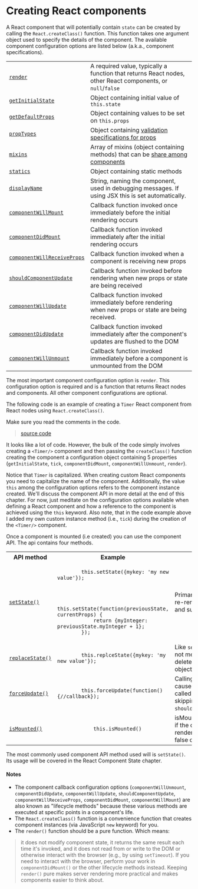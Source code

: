 # Creating React components

A React component that will potentially contain `state` can be created by calling the `React.createClass()` function. This function takes one argument object used to specify the details of the component. The available component configuration options are listed below (a.k.a., component specifications).

<table>
  <tr>
    <td><a href="http://facebook.github.io/react/docs/component-specs.html#render"><code>render</code></a></td>
    <td>A required value, typically a function that returns React nodes, other React components, or <code>null</code>/<code>false</code></td>
  </tr>

  <tr>
    <td><a href="http://facebook.github.io/react/docs/component-specs.html#getinitialstate"><code>getInitialState</code></a></td>
    <td>Object containing initial value of <code>this.state</code></td>
  </tr>

  <tr>
  <td><a href="http://facebook.github.io/react/docs/component-specs.html#getdefaultprops"><code>getDefaultProps</code></a></td>
  <td> Object containing values to be set on <code>this.props</code></td>
</tr>

<tr>
  <td><a href="http://facebook.github.io/react/docs/component-specs.html#proptypes"><code>propTypes</code></a></td>
  <td>Object containing <a href="http://facebook.github.io/react/docs/reusable-components.html#prop-validation">validation specifications for props</a></td>
</tr>

<tr>
  <td><a href="http://facebook.github.io/react/docs/component-specs.html#mixins"><code>mixins</code></a> </td>
  <td>Array of mixins (object containing methods) that can be <a href="http://facebook.github.io/react/docs/reusable-components.html#mixins">share among components</a></td>
</tr>

<tr>
  <td><a href="http://facebook.github.io/react/docs/component-specs.html#statics"><code>statics</code></a> </td>
  <td>Object containing static methods</td>
</tr>

<tr>
  <td><a href="http://facebook.github.io/react/docs/component-specs.html#displayname"><code>displayName</code></a></td>
  <td>String, naming the component, used in debugging messages. If using JSX this is set automatically.</td>
</tr>

<tr>
  <td><a href="http://facebook.github.io/react/docs/component-specs.html#displayname"><code>componentWillMount</code></a></td>
  <td>Callback function invoked once immediately before the initial rendering occurs</td>
</tr>

<tr>
  <td><a href="http://facebook.github.io/react/docs/component-specs.html#mounting-componentdidmount"><code>componentDidMount</code></a></td>
  <td>Callback function invoked immediately after the initial rendering occurs</td>
</tr>

<tr>
  <td><a href="http://facebook.github.io/react/docs/component-specs.html#updating-componentwillreceiveprops"><code>componentWillReceiveProps</code></a></td>
  <td>Callback function invoked when a component is receiving new props</td>
</tr>

<tr>
  <td><a href="http://facebook.github.io/react/docs/component-specs.html#updating-shouldcomponentupdate"><code>shouldComponentUpdate</code></a></td>
  <td>Callback function invoked before rendering when new props or state are being received</td>
</tr>

<tr>
  <td><a href="http://facebook.github.io/react/docs/component-specs.html#updating-componentwillupdate"><code>componentWillUpdate</code></a></td>
  <td>Callback function invoked immediately before rendering when new props or state are being received.</td>
</tr>

<tr>
  <td><a href="http://facebook.github.io/react/docs/component-specs.html#updating-componentdidupdate"><code>componentDidUpdate</code></a></td>
  <td>Callback function invoked immediately after the component&#39;s updates are flushed to the DOM</td>
</tr>

<tr>
  <td><a href="http://facebook.github.io/react/docs/component-specs.html#unmounting-componentwillunmount"><code>componentWillUnmount</code></a></td>
  <td>Callback function invoked immediately before a component is unmounted from the DOM</td>
</tr>
</table>

The most important component configuration option is `render`. This configuration option is required and is a function that returns React nodes and components. All other component configurations are optional.

The following code is an example of creating a `Timer` React component from React nodes using `React.createClass()`.

Make sure you read the comments in the code.

> [source code](https://jsfiddle.net/12u58fjb/#tabs=js,result,html,resources)

It looks like a lot of code. However, the bulk of the code simply involves creating a `<Timer/>` component and then passing the `createClass()` function creating the component a configuration object containing 5 properties (`getInitialState`, `tick`, `componentDidMount`, `componentWillUnmount`, `render`).

Notice that `Timer` is capitalized. When creating custom React components you need to capitalize the name of the component. Additionally, the value `this` among the configuration options refers to the component instance created. We'll discuss the component API in more detail at the end of this chapter. For now, just meditate on the configuration options available when defining a React component and how a reference to the component is achieved using the `this` keyword. Also note, that in the code example above I added my own custom instance method (i.e., `tick`) during the creation of the `<Timer/>` component.

Once a component is mounted (i.e created) you can use the component API. The api contains four methods.

<table>
	<tr>
	  <th>API method</th>
	  <th>Example</th>
	  <th>Description</th>
	</tr>
  <tr>
    <td><a href="https://facebook.github.io/react/docs/component-api.html#setstate"><code>setState()</code></a></td>
    <td>
	<code>
		this.setState({mykey: 'my new value'});
	</code>
	<br><br>
	<code>
		this.setState(function(previousState, currentProps) {
			return {myInteger: previousState.myInteger + 1};
		});
	</code>
	</td>
	<td>
		Primary method used to re-render a component and sub components.
	</td>
  </tr>
  <tr>
	<td><a href="https://facebook.github.io/react/docs/component-api.html#replacestate"><code>replaceState()</code></a></td>
	<td>
	<code>
		this.replceState({mykey: 'my new value'});
	</code>
	</td>
	<td>Like <code>setState()</code> but does not merge old state just deletes it uses new object sent.</td>
  </tr>
  <tr>
	<td><a href="https://facebook.github.io/react/docs/component-api.html#forceupdate"><code>forceUpdate()</code></a></td>
	<td>
	<code>
		this.forceUpdate(function(){//callback});
	</code>
	</td>
	<td>Calling <code>forceUpdate()</code> will cause <code>render()</code> to be called on the component, skipping <code>shouldComponentUpdate()</code>.</td>
  </tr>
  <tr>
	<td><a href="https://facebook.github.io/react/docs/component-api.html#ismounted"><code>isMounted()</code></a></td>
	<td>
	<code>
			this.isMounted()
	</code>
</td>
	<td>isMounted() returns true if the component is rendered into the DOM, false otherwise. </td>
  </tr>
</table>

The most commonly used component API method used will is `setState()`. Its usage will be covered in the React Component State chapter.

#### Notes

* The component callback configuration options (`componentWillUnmount`, `componentDidUpdate`, `componentWillUpdate`, `shouldComponentUpdate`, `componentWillReceiveProps`, `componentDidMount`, `componentWillMount`) are also known as "lifecycle methods" because these various methods are executed at specific points in a component's life.
* The `React.createClass()` function is a convenience function that creates component instances (via JavaScript `new` keyword) for you.
* The `render()` function should be a pure function. Which means:

>it does not modify component state, it returns the same result each time it's invoked, and it does not read from or write to the DOM or otherwise interact with the browser (e.g., by using `setTimeout`). If you need to interact with the browser, perform your work in `componentDidMount()` or the other lifecycle methods instead. Keeping `render()` pure makes server rendering more practical and makes components easier to think about.
